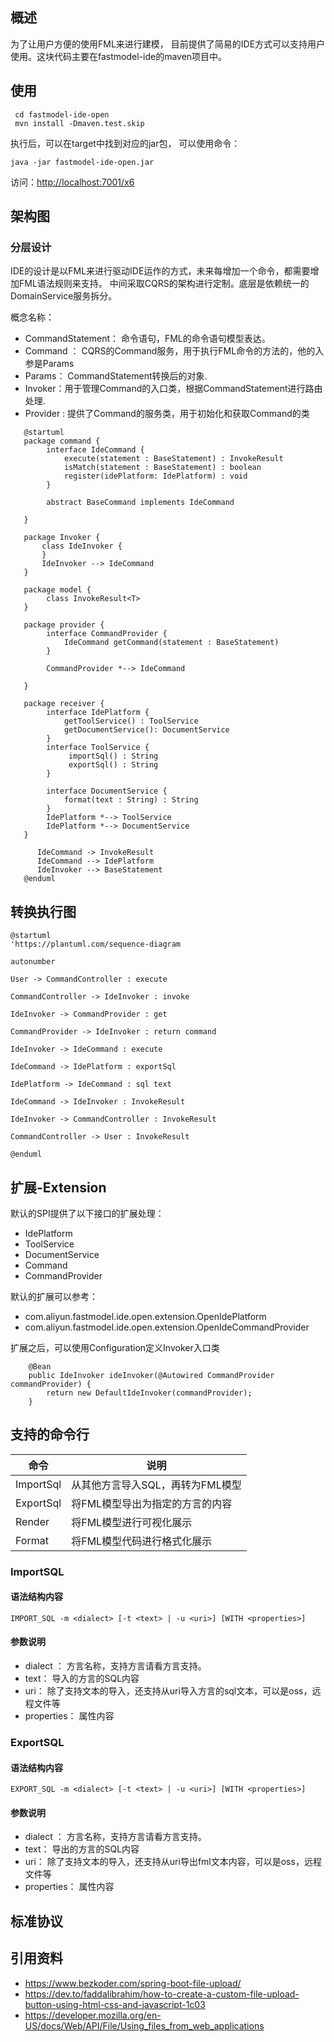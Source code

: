 ## 概述

为了让用户方便的使用FML来进行建模， 目前提供了简易的IDE方式可以支持用户使用。这块代码主要在fastmodel-ide的maven项目中。

## 使用

```maven
 cd fastmodel-ide-open
 mvn install -Dmaven.test.skip
```

执行后，可以在target中找到对应的jar包， 可以使用命令：

```shell
java -jar fastmodel-ide-open.jar
```

访问：[http://localhost:7001/x6](http://localhost:7001/x6)

## 架构图

### 分层设计

IDE的设计是以FML来进行驱动IDE运作的方式，未来每增加一个命令，都需要增加FML语法规则来支持。 中间采取CQRS的架构进行定制。底层是依赖统一的DomainService服务拆分。

概念名称：

- CommandStatement： 命令语句，FML的命令语句模型表达。
- Command ： CQRS的Command服务，用于执行FML命令的方法的，他的入参是Params
- Params： CommandStatement转换后的对象.
- Invoker：用于管理Command的入口类，根据CommandStatement进行路由处理.
- Provider : 提供了Command的服务类，用于初始化和获取Command的类

```plantuml
   @startuml
   package command {
        interface IdeCommand {
            execute(statement : BaseStatement) : InvokeResult
            isMatch(statement : BaseStatement) : boolean
            register(idePlatform: IdePlatform) : void
        }
        
        abstract BaseCommand implements IdeCommand
     
   }
   
   package Invoker {
       class IdeInvoker {
       }
       IdeInvoker --> IdeCommand 
   }
   
   package model {
        class InvokeResult<T> 
   }
   
   package provider {
        interface CommandProvider {
            IdeCommand getCommand(statement : BaseStatement)
        }
        
        CommandProvider *--> IdeCommand
        
   }
   
   package receiver {
        interface IdePlatform {
            getToolService() : ToolService 
            getDocumentService(): DocumentService
        }
        interface ToolService {
             importSql() : String 
             exportSql() : String
        }
        
        interface DocumentService {
            format(text : String) : String
        }
        IdePlatform *--> ToolService 
        IdePlatform *--> DocumentService
   }
   
      IdeCommand -> InvokeResult
      IdeCommand --> IdePlatform
      IdeInvoker --> BaseStatement
   @enduml
```

## 转换执行图

```plantuml
@startuml
'https://plantuml.com/sequence-diagram

autonumber

User -> CommandController : execute 

CommandController -> IdeInvoker : invoke

IdeInvoker -> CommandProvider : get

CommandProvider -> IdeInvoker : return command

IdeInvoker -> IdeCommand : execute 

IdeCommand -> IdePlatform : exportSql 

IdePlatform -> IdeCommand : sql text

IdeCommand -> IdeInvoker : InvokeResult

IdeInvoker -> CommandController : InvokeResult

CommandController -> User : InvokeResult

@enduml
```

## 扩展-Extension

默认的SPI提供了以下接口的扩展处理：

- IdePlatform
- ToolService
- DocumentService
- Command
- CommandProvider

默认的扩展可以参考：

- com.aliyun.fastmodel.ide.open.extension.OpenIdePlatform
- com.aliyun.fastmodel.ide.open.extension.OpenIdeCommandProvider

扩展之后，可以使用Configuration定义Invoker入口类

```text
    @Bean
    public IdeInvoker ideInvoker(@Autowired CommandProvider commandProvider) {
        return new DefaultIdeInvoker(commandProvider);
    }
```

## 支持的命令行

| 命令        | 说明                  |
|-----------|---------------------|
| ImportSql | 从其他方言导入SQL，再转为FML模型 | 
| ExportSql | 将FML模型导出为指定的方言的内容   | 
| Render    | 将FML模型进行可视化展示       | 
| Format    | 将FML模型代码进行格式化展示     | 

### ImportSQL

#### 语法结构内容

```text
IMPORT_SQL -m <dialect> [-t <text> | -u <uri>] [WITH <properties>]
```

#### 参数说明

- dialect ： 方言名称，支持方言请看方言支持。
- text： 导入的方言的SQL内容
- uri： 除了支持文本的导入，还支持从uri导入方言的sql文本，可以是oss，远程文件等
- properties： 属性内容

### ExportSQL

#### 语法结构内容

```text
EXPORT_SQL -m <dialect> [-t <text> | -u <uri>] [WITH <properties>]
```

#### 参数说明

- dialect ： 方言名称，支持方言请看方言支持。
- text： 导出的方言的SQL内容
- uri： 除了支持文本的导入，还支持从uri导出fml文本内容，可以是oss，远程文件等
- properties： 属性内容

## 标准协议

## 引用资料

- https://www.bezkoder.com/spring-boot-file-upload/
- https://dev.to/faddalibrahim/how-to-create-a-custom-file-upload-button-using-html-css-and-javascript-1c03
- https://developer.mozilla.org/en-US/docs/Web/API/File/Using_files_from_web_applications